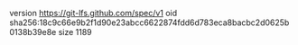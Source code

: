 version https://git-lfs.github.com/spec/v1
oid sha256:18c9c66e9b2f1d90e23abcc6622874fdd6d783eca8bacbc2d0625b0138b39e8e
size 1189
